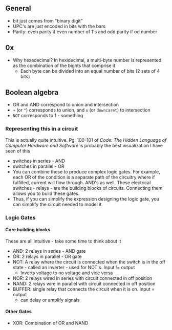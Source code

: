 ## General

- bit just comes from "binary digit"
- UPC's are just encoded in bits with the bars
- Parity: even parity if even number of 1's and odd parity if od number

## 0x

- Why hexadecimal? In hexidecimal, a multi-byte number is represented as the combination of the bights that comprise it
  - Each byte can be divided into an equal number of bits (2 sets of 4 bits)

## Boolean algebra

- OR and AND correspond to union and intersection
- `+` (or `^`) corresponds to union, and `x` (or `downcaret`) to intersection
- `NOT` corresponds to 1 - something

### Representing this in a circuit

This is actually quite intuitive. Pg. 100-101 of *Code: The Hidden Language of Computer Hardware and Software* is probably the best visualization I have seen of this

- switches in series - AND
- switches in parallel - OR
- You can combine these to produce complex logic gates. For example, each OR of the condition is a separate path of the circuitry where if fulfilled, current will flow through. AND's as well. These electrical switches - relays - are the building blocks of circuits. Connecting them allows you to build these gates.
- Thus, if you can simplify the expression designing the logic gate, you can simplify the circuit needed to model it.

### Logic Gates

#### Core building blocks 

These are all intuitive - take some time to think about it

- AND: 2 relays in series - AND gate
- OR: 2 relays in parallel - OR gate
- NOT: A relay where the circuit is connected when the switch is in the off state - called an inverter - used for NOT's. Input != output
  - Inverts voltage to no voltage and vice versa
- NOR: 2 relays wired in series with circuit connected in off position
- NAND: 2 relays wire in parallel with circuit connected in off position
- BUFFER: single relay that connects the circuit when it is on. Input = output
  - can delay or amplify signals

#### Other Gates

- XOR: Combination of OR and NAND